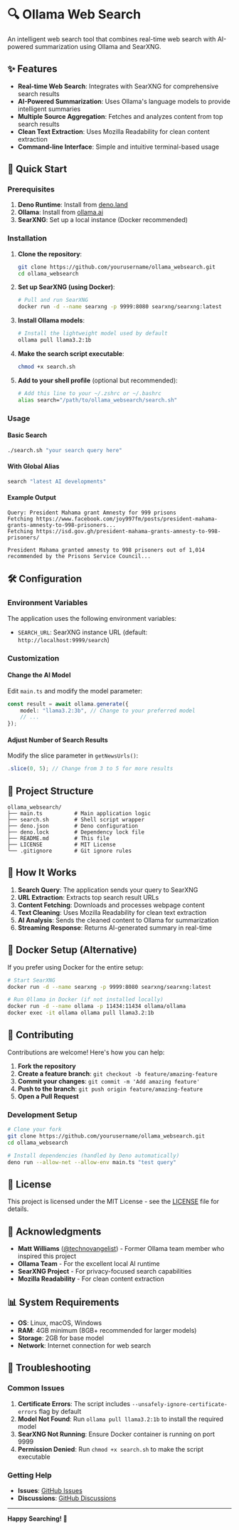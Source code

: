 # 🔍 Ollama Web Search

An intelligent web search tool that combines real-time web search with AI-powered summarization using Ollama and SearXNG.

## ✨ Features

- **Real-time Web Search**: Integrates with SearXNG for comprehensive search results
- **AI-Powered Summarization**: Uses Ollama's language models to provide intelligent summaries
- **Multiple Source Aggregation**: Fetches and analyzes content from top search results
- **Clean Text Extraction**: Uses Mozilla Readability for clean content extraction
- **Command-line Interface**: Simple and intuitive terminal-based usage

## 🚀 Quick Start

### Prerequisites

1. **Deno Runtime**: Install from [deno.land](https://deno.land/)
2. **Ollama**: Install from [ollama.ai](https://ollama.ai/)
3. **SearXNG**: Set up a local instance (Docker recommended)

### Installation

1. **Clone the repository**:
   ```bash
   git clone https://github.com/yourusername/ollama_websearch.git
   cd ollama_websearch
   ```

2. **Set up SearXNG (using Docker)**:
   ```bash
   # Pull and run SearXNG
   docker run -d --name searxng -p 9999:8080 searxng/searxng:latest
   ```

3. **Install Ollama models**:
   ```bash
   # Install the lightweight model used by default
   ollama pull llama3.2:1b
   ```

4. **Make the search script executable**:
   ```bash
   chmod +x search.sh
   ```

5. **Add to your shell profile** (optional but recommended):
   ```bash
   # Add this line to your ~/.zshrc or ~/.bashrc
   alias search="/path/to/ollama_websearch/search.sh"
   ```

### Usage

#### Basic Search
```bash
./search.sh "your search query here"
```

#### With Global Alias
```bash
search "latest AI developments"
```

#### Example Output
```
Query: President Mahama grant Amnesty for 999 prisons
Fetching https://www.facebook.com/joy997fm/posts/president-mahama-grants-amnesty-to-998-prisoners...
Fetching https://isd.gov.gh/president-mahama-grants-amnesty-to-998-prisoners/

President Mahama granted amnesty to 998 prisoners out of 1,014 recommended by the Prisons Service Council...
```

## 🛠️ Configuration

### Environment Variables

The application uses the following environment variables:

- `SEARCH_URL`: SearXNG instance URL (default: `http://localhost:9999/search`)

### Customization

#### Change the AI Model
Edit `main.ts` and modify the model parameter:
```typescript
const result = await ollama.generate({
    model: "llama3.2:3b", // Change to your preferred model
    // ...
});
```

#### Adjust Number of Search Results
Modify the slice parameter in `getNewsUrls()`:
```typescript
.slice(0, 5); // Change from 3 to 5 for more results
```

## 📁 Project Structure

```
ollama_websearch/
├── main.ts          # Main application logic
├── search.sh        # Shell script wrapper
├── deno.json        # Deno configuration
├── deno.lock        # Dependency lock file
├── README.md        # This file
├── LICENSE          # MIT License
└── .gitignore       # Git ignore rules
```

## 🧩 How It Works

1. **Search Query**: The application sends your query to SearXNG
2. **URL Extraction**: Extracts top search result URLs
3. **Content Fetching**: Downloads and processes webpage content
4. **Text Cleaning**: Uses Mozilla Readability for clean text extraction
5. **AI Analysis**: Sends the cleaned content to Ollama for summarization
6. **Streaming Response**: Returns AI-generated summary in real-time

## 🐳 Docker Setup (Alternative)

If you prefer using Docker for the entire setup:

```bash
# Start SearXNG
docker run -d --name searxng -p 9999:8080 searxng/searxng:latest

# Run Ollama in Docker (if not installed locally)
docker run -d --name ollama -p 11434:11434 ollama/ollama
docker exec -it ollama ollama pull llama3.2:1b
```

## 🤝 Contributing

Contributions are welcome! Here's how you can help:

1. **Fork the repository**
2. **Create a feature branch**: `git checkout -b feature/amazing-feature`
3. **Commit your changes**: `git commit -m 'Add amazing feature'`
4. **Push to the branch**: `git push origin feature/amazing-feature`
5. **Open a Pull Request**

### Development Setup

```bash
# Clone your fork
git clone https://github.com/yourusername/ollama_websearch.git
cd ollama_websearch

# Install dependencies (handled by Deno automatically)
deno run --allow-net --allow-env main.ts "test query"
```

## 📝 License

This project is licensed under the MIT License - see the [LICENSE](LICENSE) file for details.

## 🙏 Acknowledgments

- **Matt Williams** ([@technovangelist](https://github.com/technovangelist)) - Former Ollama team member who inspired this project
- **Ollama Team** - For the excellent local AI runtime
- **SearXNG Project** - For privacy-focused search capabilities
- **Mozilla Readability** - For clean content extraction

## 📊 System Requirements

- **OS**: Linux, macOS, Windows
- **RAM**: 4GB minimum (8GB+ recommended for larger models)
- **Storage**: 2GB for base model
- **Network**: Internet connection for web search

## 🔧 Troubleshooting

### Common Issues

1. **Certificate Errors**: The script includes `--unsafely-ignore-certificate-errors` flag by default
2. **Model Not Found**: Run `ollama pull llama3.2:1b` to install the required model
3. **SearXNG Not Running**: Ensure Docker container is running on port 9999
4. **Permission Denied**: Run `chmod +x search.sh` to make the script executable

### Getting Help

- **Issues**: [GitHub Issues](https://github.com/yourusername/ollama_websearch/issues)
- **Discussions**: [GitHub Discussions](https://github.com/yourusername/ollama_websearch/discussions)

---

**Happy Searching! 🚀**
